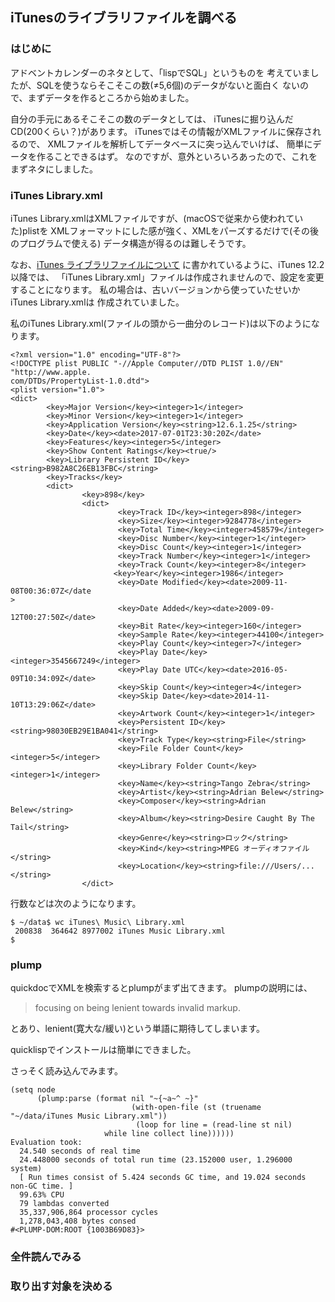 ## iTunesのライブラリファイルを調べる

### はじめに
アドベントカレンダーのネタとして、「lispでSQL」というものを
考えていましたが、SQLを使うならそこそこの数(≠5,6個)のデータがないと面白く
ないので、まずデータを作るところから始めました。

自分の手元にあるそこそこの数のデータとしては、
iTunesに掘り込んだCD(200くらい？)があります。
iTunesではその情報がXMLファイルに保存されるので、
XMLファイルを解析してデータベースに突っ込んでいけば、
簡単にデータを作ることできるはず。
なのですが、意外といろいろあったので、これをまずネタにしました。

### iTunes Library.xml
 iTunes Library.xmlはXMLファイルですが、(macOSで従来から使われていた)plistを
XMLフォーマットにした感が強く、XMLをパーズするだけで(その後のプログラムで使える)
データ構造が得るのは難しそうです。

なお、[iTunes ライブラリファイルについて](https://support.apple.com/ja-jp/HT201610)
に書かれているように、iTunes 12.2 以降では、
「iTunes Library.xml」ファイルは作成されませんので、設定を変更することになります。
私の場合は、古いバージョンから使っていたせいかiTunes Library.xmlは
作成されていました。

私のiTunes Library.xml(ファイルの頭から一曲分のレコード)は以下のようになります。

```
<?xml version="1.0" encoding="UTF-8"?>
<!DOCTYPE plist PUBLIC "-//Apple Computer//DTD PLIST 1.0//EN" "http://www.apple.
com/DTDs/PropertyList-1.0.dtd">
<plist version="1.0">
<dict>
        <key>Major Version</key><integer>1</integer>
        <key>Minor Version</key><integer>1</integer>
        <key>Application Version</key><string>12.6.1.25</string>
        <key>Date</key><date>2017-07-01T23:30:20Z</date>
        <key>Features</key><integer>5</integer>
        <key>Show Content Ratings</key><true/>
        <key>Library Persistent ID</key><string>B982A8C26EB13FBC</string>
        <key>Tracks</key>
        <dict>
                <key>898</key>
                <dict>
                        <key>Track ID</key><integer>898</integer>
                        <key>Size</key><integer>9284778</integer>
                        <key>Total Time</key><integer>458579</integer>
                        <key>Disc Number</key><integer>1</integer>
                        <key>Disc Count</key><integer>1</integer>
                        <key>Track Number</key><integer>1</integer>
                        <key>Track Count</key><integer>8</integer>
                       <key>Year</key><integer>1986</integer>
                        <key>Date Modified</key><date>2009-11-08T00:36:07Z</date
>
                        <key>Date Added</key><date>2009-09-12T00:27:50Z</date>
                        <key>Bit Rate</key><integer>160</integer>
                        <key>Sample Rate</key><integer>44100</integer>
                        <key>Play Count</key><integer>7</integer>
                        <key>Play Date</key><integer>3545667249</integer>
                        <key>Play Date UTC</key><date>2016-05-09T10:34:09Z</date>
                        <key>Skip Count</key><integer>4</integer>
                        <key>Skip Date</key><date>2014-11-10T13:29:06Z</date>
                        <key>Artwork Count</key><integer>1</integer>
                        <key>Persistent ID</key><string>98030EB29E1BA041</string>
                        <key>Track Type</key><string>File</string>
                        <key>File Folder Count</key><integer>5</integer>
                        <key>Library Folder Count</key><integer>1</integer>
                        <key>Name</key><string>Tango Zebra</string>
                        <key>Artist</key><string>Adrian Belew</string>
                        <key>Composer</key><string>Adrian Belew</string>
                        <key>Album</key><string>Desire Caught By The Tail</string>
                        <key>Genre</key><string>ロック</string>
                        <key>Kind</key><string>MPEG オーディオファイル</string>
                        <key>Location</key><string>file:///Users/...</string>
                </dict>
```

行数などは次のようになります。

```
$ ~/data$ wc iTunes\ Music\ Library.xml 
 200838  364642 8977002 iTunes Music Library.xml
$
```

### plump
quickdocでXMLを検索するとplumpがまず出てきます。
plumpの説明には、

> focusing on being lenient towards invalid markup. 

とあり、lenient(寛大な/緩い)という単語に期待してしまいます。

quicklispでインストールは簡単にできました。

さっそく読み込んでみます。

```
(setq node 
      (plump:parse (format nil "~{~a~^ ~}"
                           (with-open-file (st (truename "~/data/iTunes Music Library.xml"))
                            (loop for line = (read-line st nil)
					 while line collect line))))))
Evaluation took:
  24.540 seconds of real time
  24.448000 seconds of total run time (23.152000 user, 1.296000 system)
  [ Run times consist of 5.424 seconds GC time, and 19.024 seconds non-GC time. ]
  99.63% CPU
  79 lambdas converted
  35,337,906,864 processor cycles
  1,278,043,408 bytes consed
#<PLUMP-DOM:ROOT {1003B69D83}>
```

### 全件読んでみる

### 取り出す対象を決める

